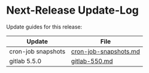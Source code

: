 # Next-Release Update-Log

Update guides for this release:

| Update             | File                                             |
| ------------------ | ------------------------------------------------ |
| cron-job snapshots | [cron-job-snapshots.md](./cron-job-snapshots.md) |
| gitlab 5.5.0       | [gitlab-550.md](./gitlab-550.md)                 |

